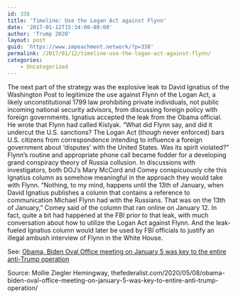 ```yaml
---
id: 338
title: 'Timeline: Use the Logan Act against Flynn'
date: '2017-01-12T15:34:00-08:00'
author: 'Trump 2020'
layout: post
guid: 'https://www.impeachment.network/?p=338'
permalink: /2017/01/12/timeline-use-the-logan-act-against-flynn/
categories:
    - Uncategorized
---
```


The next part of the strategy was the explosive leak to David Ignatius of the Washington Post to legitimize the use against Flynn of the Logan Act, a likely unconstitutional 1799 law prohibiting private individuals, not public incoming national security advisors, from discussing foreign policy with foreign governments. Ignatius accepted the leak from the Obama official. He wrote that Flynn had called Kislyak. “What did Flynn say, and did it undercut the U.S. sanctions? The Logan Act (though never enforced) bars U.S. citizens from correspondence intending to influence a foreign government about ‘disputes’ with the United States. Was its spirit violated?” Flynn’s routine and appropriate phone call became fodder for a developing grand conspiracy theory of Russia collusion. In discussions with investigators, both DOJ’s Mary McCord and Comey conspicuously cite this Ignatius column as somehow meaningful in the approach they would take with Flynn. “Nothing, to my mind, happens until the 13th of January, when David Ignatius publishes a column that contains a reference to communication Michael Flynn had with the Russians. That was on the 13th of January,” Comey said of the column that ran online on January 12. In fact, quite a bit had happened at the FBI prior to that leak, with much conversation about how to utilize the Logan Act against Flynn. And the leak-fueled Ignatius column would later be used by FBI officials to justify an illegal ambush interview of Flynn in the White House.

See: [Obama, Biden Oval Office meeting on January 5 was key to the entire anti-Trump operation](https://www.impeachment.network/2020/05/09/obama-biden-oval-office-meeting-on-january-5-was-key-to-entire-anti-trump-operation/)

Source: Mollie Ziegler Hemingway, thefederalist.com/2020/05/08/obama-biden-oval-office-meeting-on-january-5-was-key-to-entire-anti-trump-operation/